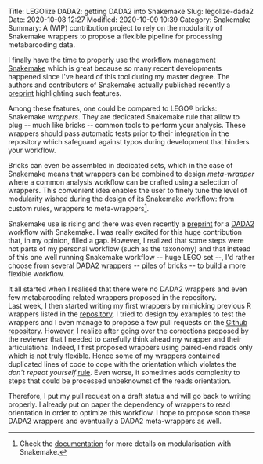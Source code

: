 Title: LEGOlize DADA2: getting DADA2 into Snakemake
Slug: legolize-dada2
Date: 2020-10-08 12:27
Modified: 2020-10-09 10:39
Category: Snakemake
Summary: A (WIP) contribution project to rely on the modularity of Snakemake wrappers to propose a flexible pipeline for processing metabarcoding data.

I finally have the time to properly use the workflow management [Snakemake](https://github.com/snakemake/snakemake) which is great because so many recent developments happened since I've heard of this tool during my master degree. The authors and contributors of Snakemake actually published recently a [preprint](https://doi.org/10.5281/zenodo.4067137) highlighting such features.

Among these features, one could be compared to LEGO&reg; bricks: Snakemake *wrappers*.  They are dedicated Snakemake rule that allow to plug -- much like bricks -- common tools to perform your analysis. These wrappers should pass automatic tests prior to their integration in the repository which safeguard against typos during development that hinders your workflow.

Bricks can even be assembled in dedicated sets, which in the case of Snakemake means that wrappers can be combined to design *meta-wrapper* where a common analysis workflow can be crafted using a selection of wrappers. This convenient idea enables the user to finely tune the level of modularity wished during the design of its Snakemake workflow: from custom rules, wrappers to meta-wrappers[^1].

Snakemake use is rising and there was even recently a [preprint](https://doi.org/10.1101/2020.05.17.095679) for a [DADA2](https://benjjneb.github.io/dada2/) workflow with Snakemake. I was really excited for this huge contribution that, in my opinion, filled a gap. However, I realized that some steps were not parts of my personal workflow (such as the taxonomy) and that instead of this one well running Snakemake workflow -- huge LEGO set --, I'd rather choose from several DADA2 wrappers -- piles of bricks -- to build a more flexible workflow.

It all started when I realised that there were no DADA2 wrappers and even few metabarcoding related wrappers proposed in the repository.  
Last week, I then started writing my first wrappers by mimicking previous R wrappers listed in the [repository](https://snakemake-wrappers.readthedocs.io/en/stable/index.html). I tried to design toy examples to test the wrappers and I even manage to propose a few pull requests on the [Github repository](https://github.com/snakemake/snakemake-wrappers/pulls). However, I realize after going over the corrections proposed by the reviewer that I needed to carefully think ahead my wrapper and their articulations. Indeed, I first proposed wrappers using paired-end reads only which is not truly flexible. Hence some of my wrappers contained duplicated lines of code to cope with the orientation which violates the _don't repeat yourself_ [rule](https://en.wikipedia.org/wiki/Don%27t_repeat_yourself).
Even worse, it sometimes adds complexity to steps that could be processed unbeknownst of the reads orientation. 

Therefore, I put my pull request on a draft status and will go back to writing properly. I already put on paper the dependency of wrappers to read orientation in order to optimize this workflow. I hope to propose soon these DADA2 wrappers and eventually a DADA2 meta-wrappers as well.

[^1]: Check the [documentation](https://snakemake.readthedocs.io/en/stable/snakefiles/modularization.html) for more details on modularisation with Snakemake.
